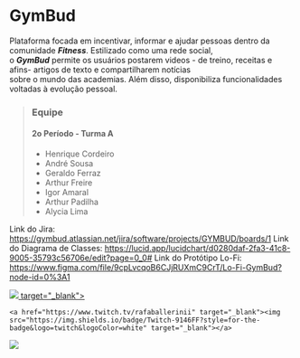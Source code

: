 # GymBud

Plataforma focada em incentivar, informar e ajudar pessoas dentro da comunidade ***Fitness***. Estilizado como uma rede social,<br>o ***__GymBud__*** permite os usuários postarem videos - de treino, receitas e afins- artigos de texto e compartilharem notícias<br>sobre o mundo das academias. Além disso, disponibiliza funcionalidades voltadas à evolução pessoal.


> ### Equipe
> #### 2o Período - Turma A
> - Henrique Cordeiro
> - André Sousa
> - Geraldo Ferraz
> - Arthur Freire
> - Igor Amaral
> - Arthur Padilha
> - Alycia Lima


Link do Jira: https://gymbud.atlassian.net/jira/software/projects/GYMBUD/boards/1
Link do Diagrama de Classes: https://lucid.app/lucidchart/d0280daf-2fa3-41c8-9005-35793c56706e/edit?page=0_0#
Link do Protótipo Lo-Fi: https://www.figma.com/file/9cpLvcqoB6CJjRUXmC9CrT/Lo-Fi-GymBud?node-id=0%3A1

 <div>
  
  <a href="https://gymbud.atlassian.net/jira/software/projects/GYMBUD/boards/1" target="_blank"><img src="https://cdn.jsdelivr.net/gh/devicons/devicon/icons/jira/jira-original.svg" /> target="_blank"></a>

 	<a href="https://www.twitch.tv/rafaballerinii" target="_blank"><img src="https://img.shields.io/badge/Twitch-9146FF?style=for-the-badge&logo=twitch&logoColor=white" target="_blank"></a>
 
 </div>
<img src="https://cdn.jsdelivr.net/gh/devicons/devicon/icons/jira/jira-original.svg" />
